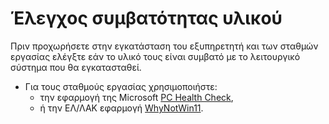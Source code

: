 # Έλεγχος συμβατότητας υλικού

Πριν προχωρήσετε στην εγκατάσταση του εξυπηρετητή και των σταθμών εργασίας ελέγξτε εάν το υλικό τους είναι συμβατό με το λειτουργικό σύστημα που θα εγκατασταθεί.

- Για τους σταθμούς εργασίας χρησιμοποιήστε: 
  - την εφαρμογή της Microsoft [PC Health Check](https://aka.ms/GetPCHealthCheckApp),
  - ή την ΕΛ/ΛΑΚ εφαρμογή [WhyNotWin11](https://github.com/rcmaehl/WhyNotWin11/releases/latest/download/WhyNotWin11.exe).
